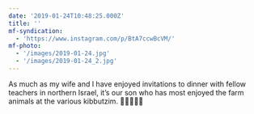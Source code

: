 ```yaml
---
date: '2019-01-24T10:48:25.000Z'
title: ''
mf-syndication:
  - 'https://www.instagram.com/p/BtA7ccwBcVM/'
mf-photo:
  - '/images/2019-01-24.jpg'
  - '/images/2019-01-24_2.jpg'
---
```

As much as my wife and I have enjoyed invitations to dinner with fellow teachers in northern Israel, it’s our son who has most enjoyed the farm animals at the various kibbutzim. 🐄🐎🐑🐠🦃
